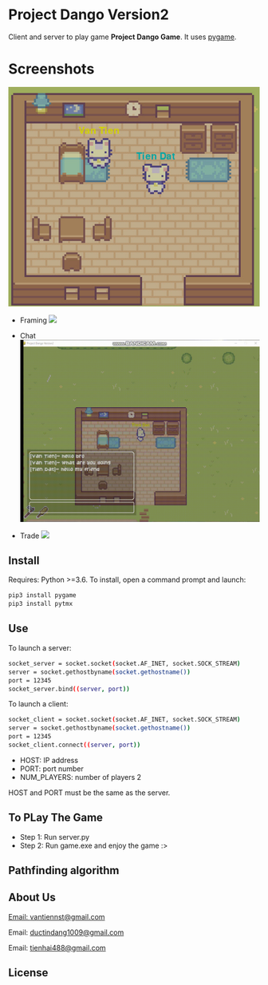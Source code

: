 # Project Dango Version2

Client and server to play game **Project Dango Game**. It uses [pygame](https://www.pygame.org/news).

# Screenshots

![](screenshots/house.png)

- Framing
![](screenshots/farming.gif)

- Chat
![](screenshots/chat.gif)

- Trade
![](screenshots/trade.gif)




## Install
Requires: Python >=3.6.
To install, open a command prompt and launch:
```bash
pip3 install pygame
pip3 install pytmx

```

## Use
To launch a server:
```bash
socket_server = socket.socket(socket.AF_INET, socket.SOCK_STREAM)
server = socket.gethostbyname(socket.gethostname())
port = 12345
socket_server.bind((server, port))

```
To launch a client:
```bash
socket_client = socket.socket(socket.AF_INET, socket.SOCK_STREAM)
server = socket.gethostbyname(socket.gethostname())
port = 12345
socket_client.connect((server, port))
```

- HOST: IP address
- PORT: port number
- NUM_PLAYERS: number of players 2

HOST and PORT must be the same as the server.

## To PLay The Game

- Step 1: Run server.py
- Step 2: Run game.exe and enjoy the game :>

## Pathfinding algorithm

## About Us 
[Email: vantiennst@gmail.com](https://vantienks.github.io/vantienks.githup.io/)

Email: ductindang1009@gmail.com

Email: tienhai488@gmail.com

## License
